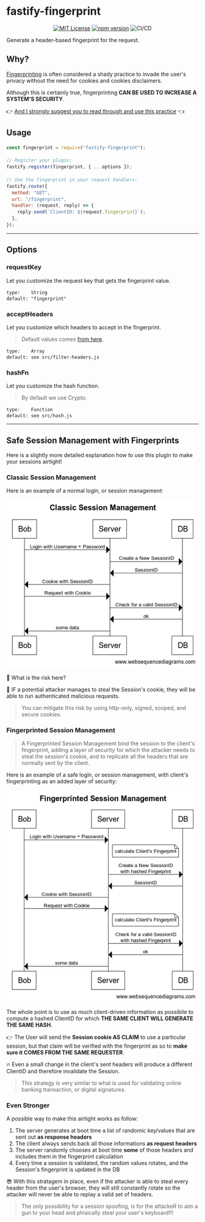 # fastify-fingerprint

<div align="center">

[![MIT License](https://img.shields.io/github/license/marcopeg/fastify-fingerprint.svg?color=blue)](https://github.com/marcopeg/fastify-fingerprint/blob/master/LICENSE)
[![npm version](https://badge.fury.io/js/fastify-fingerprint.svg)](https://badge.fury.io/js/fastify-fingerprint)
![CI/CD](https://github.com/marcopeg/fastify-fingerprint/actions/workflows/npm-publish.yml/badge.svg)

</div>

Generate a header-based fingerprint for the request.

## Why?

[Fingerprinting](https://en.wikipedia.org/wiki/Device_fingerprint) is often considered a shady practice to invade the user's privacy without the need for cookies and cookies disclaimers.

Although this is certainly true, fingerprinting **CAN BE USED TO INCREASE A SYSTEM'S SECURITY**.

👉 [And I strongly suggest you to read through and use this practice](#safe-session-management-with-fingerprints) 👈

## Usage

```js
const fingerprint = require("fastify-fingerprint");

// Register your plugin:
fastify.register(fingerprint, { ...options });

// Use the fingerprint in your request handlers:
fastify.route({
  method: "GET",
  url: "/fingerprint",
  handler: (request, reply) => {
    reply.send(`ClientID: ${request.fingerprint}`);
  },
});
```

---

## Options

### requestKey

Let you customize the request key that gets the fingerprint value.

```
type:    String
default: "fingerprint"
```

### acceptHeaders

Let you customize which headers to accept in the fingerprint.

> Default values comes [from here](https://privacycheck.sec.lrz.de/passive/fp_hs/fp_header_signature.php).

```
type:    Array
default: see src/filter-headers.js
```

### hashFn

Let you customize the hash function.

> By default we use Crypto.

```
type:    Function
default: see src/hash.js
```

---

## Safe Session Management with Fingerprints

Here is a slightly more detailed explanation how to use this plugin to make your sessions airtight!

### Classic Session Management

Here is an example of a normal login, or session management:

![classic session management](./docs//session-management-classic.png)

🧐 What is the risk here?

🚧 IF a potential attacker manages to steal the Session's cookie, they will be able to run authenticated malicious requests.

> You can mitigate this risk by using http-only, signed, scoped, and secure cookies.

### Fingerprinted Session Management

> A Fingerprinted Session Management bind the session to the client's fingerprint, adding a layer of security for which the attacker needs to steal the session's cookie, and to replicate all the headers that are normally sent by the client.

Here is an example of a safe login, or session management, with client's fingerprinting as an added layer of security:

![fingerprinted session management](./docs//session-management-fingerprinted.png)

The whole point is to use as much client-driven information as possibile to compute a
hashed ClientID for which **THE SAME CLIENT WILL GENERATE THE SAME HASH**.

👉 The User will send the **Session cookie AS CLAIM** to use a particular session, but that claim
will be verified with the fingerprint as so to **make sure it COMES FROM THE SAME REQUESTER**.

🔥 Even a small change in the client's sent headers will produce a different ClientID
and therefore invalidate the Session.

> This strategy is very similar to what is used for validating online banking transaction,
> or digital signatures.

### Even Stronger

A possible way to make this airtight works as follow:

1. The server generates at boot time a list of randomic key/values that are sent
   out **as response headers**
2. The client always sends back all those informations **as request headers**
3. The server randomly chooses at boot time **some** of those headers and includes
   them in the fingerprint calculation
4. Every time a session is validated, the random values rotates, and the Session's
   fingerprint is updated in the DB

😎 With this stratagem in place, even if the attacker is able to steal every header
from the user's browser, they will still constantly rotate so the attacker will never be able to replay a valid set of headers.

> The only possibility for a session spoofing, is for the attackeR to aim a gun to your
> head and phisically steal your user's keyboard!!!
